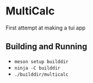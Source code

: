 # MultiCalc
First attempt at making a tui app

## Building and Running
* ``meson setup builddir``
* ``ninja -C builddir``
* ``./builddir/multicalc``